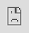 <div style="position: absolute; left: 0; right: 0; top: 0; bottom: 0;">
    <iframe style="position: absolute; width: 100%; height: 100%; border: 0;" src="https://staging-docs.duckietown.com/daffy/course-intro-to-drones/ukf/theory/ukf-specifics.html#the-unscented-kalman-filter-nonlinear-state-estimation">
    </iframe>
</div>
